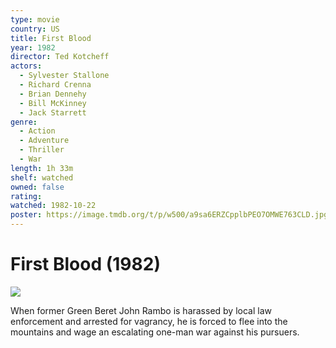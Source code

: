 ```yaml
---
type: movie
country: US
title: First Blood
year: 1982
director: Ted Kotcheff
actors:
  - Sylvester Stallone
  - Richard Crenna
  - Brian Dennehy
  - Bill McKinney
  - Jack Starrett
genre:
  - Action
  - Adventure
  - Thriller
  - War
length: 1h 33m
shelf: watched
owned: false
rating:
watched: 1982-10-22
poster: https://image.tmdb.org/t/p/w500/a9sa6ERZCpplbPEO7OMWE763CLD.jpg
---
```


# First Blood (1982)

![](https://image.tmdb.org/t/p/w500/a9sa6ERZCpplbPEO7OMWE763CLD.jpg)

When former Green Beret John Rambo is harassed by local law enforcement and arrested for vagrancy, he is forced to flee into the mountains and wage an escalating one-man war against his pursuers.